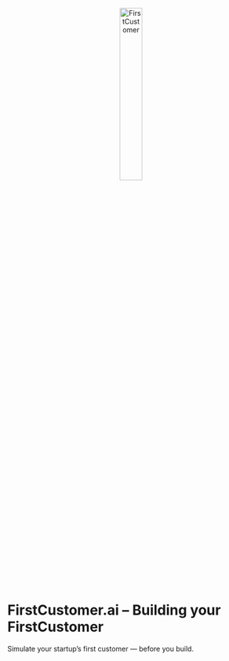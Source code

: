<p align="center">
  <img 
    src="https://github.com/user-attachments/assets/35953cb9-7445-4bbc-80b7-9ba05db6ebb2" 
    alt="FirstCustomer" 
    style="max-width:300px; width:30%; height:auto;" 
  />
</p>


# FirstCustomer.ai – Building your FirstCustomer

Simulate your startup’s first customer — before you build.
